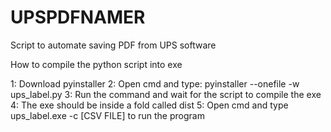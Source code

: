 # UPSPDFNAMER
Script to automate saving PDF from UPS software


How to compile the python script into exe

1: Download pyinstaller
2: Open cmd and type: pyinstaller --onefile -w ups_label.py
3: Run the command and wait for the script to compile the exe
4: The exe should be inside a fold called dist
5: Open cmd and type ups_label.exe -c [CSV FILE] to run the program
